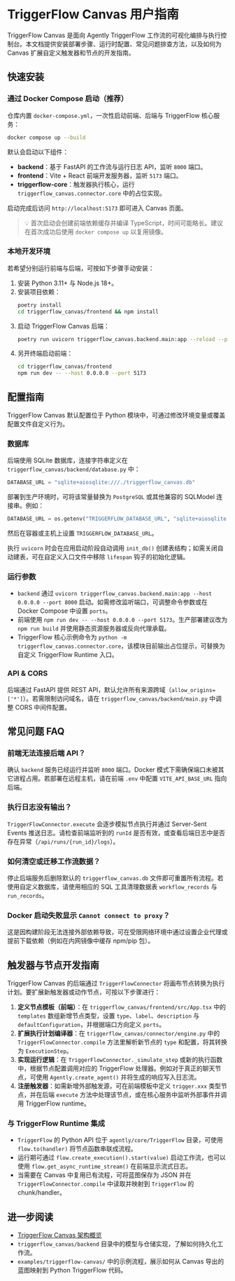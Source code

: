 # TriggerFlow Canvas 用户指南

TriggerFlow Canvas 是面向 Agently TriggerFlow 工作流的可视化编排与执行控制台。本文档提供安装部署步骤、运行时配置、常见问题排查方法，以及如何为 Canvas 扩展自定义触发器和节点的开发指南。

## 快速安装

### 通过 Docker Compose 启动（推荐）

仓库内置 `docker-compose.yml`，一次性启动前端、后端与 TriggerFlow 核心服务：

```bash
docker compose up --build
```

默认会启动以下组件：

- **backend**：基于 FastAPI 的工作流与运行日志 API，监听 `8000` 端口。
- **frontend**：Vite + React 前端开发服务器，监听 `5173` 端口。
- **triggerflow-core**：触发器执行核心，运行 `triggerflow_canvas.connector.core` 中的占位实现。

启动完成后访问 `http://localhost:5173` 即可进入 Canvas 页面。

> 💡 首次启动会创建前端依赖缓存并编译 TypeScript，时间可能略长。建议在首次成功后使用 `docker compose up` 以复用镜像。

### 本地开发环境

若希望分别运行前端与后端，可按如下步骤手动安装：

1. 安装 Python 3.11+ 与 Node.js 18+。
2. 安装项目依赖：
   ```bash
   poetry install
   cd triggerflow_canvas/frontend && npm install
   ```
3. 启动 TriggerFlow Canvas 后端：
   ```bash
   poetry run uvicorn triggerflow_canvas.backend.main:app --reload --port 8000
   ```
4. 另开终端启动前端：
   ```bash
   cd triggerflow_canvas/frontend
   npm run dev -- --host 0.0.0.0 --port 5173
   ```

## 配置指南

TriggerFlow Canvas 默认配置位于 Python 模块中，可通过修改环境变量或覆盖配置文件自定义行为。

### 数据库

后端使用 SQLite 数据库，连接字符串定义在 `triggerflow_canvas/backend/database.py` 中：

```python
DATABASE_URL = "sqlite+aiosqlite:///./triggerflow_canvas.db"
```

部署到生产环境时，可将该常量替换为 `PostgreSQL` 或其他兼容的 SQLModel 连接串。例如：

```python
DATABASE_URL = os.getenv("TRIGGERFLOW_DATABASE_URL", "sqlite+aiosqlite:///./triggerflow_canvas.db")
```

然后在容器或主机上设置 `TRIGGERFLOW_DATABASE_URL`。

执行 `uvicorn` 时会在应用启动阶段自动调用 `init_db()` 创建表结构；如需关闭自动建表，可在自定义入口文件中移除 `lifespan` 钩子的初始化逻辑。

### 运行参数

- `backend` 通过 `uvicorn triggerflow_canvas.backend.main:app --host 0.0.0.0 --port 8000` 启动。如需修改监听端口，可调整命令参数或在 Docker Compose 中设置 `ports`。
- 前端使用 `npm run dev -- --host 0.0.0.0 --port 5173`。生产部署建议改为 `npm run build` 并使用静态资源服务器或反向代理承载。
- TriggerFlow 核心示例命令为 `python -m triggerflow_canvas.connector.core`，该模块目前输出占位提示，可替换为自定义 TriggerFlow Runtime 入口。

### API & CORS

后端通过 FastAPI 提供 REST API，默认允许所有来源跨域（`allow_origins=['*']`）。若需限制访问域名，请在 `triggerflow_canvas/backend/main.py` 中调整 CORS 中间件配置。

## 常见问题 FAQ

### 前端无法连接后端 API？

确认 `backend` 服务已经运行并监听 `8000` 端口。Docker 模式下需确保端口未被其它进程占用。若部署在远程主机，请在前端 `.env` 中配置 `VITE_API_BASE_URL` 指向后端。

### 执行日志没有输出？

`TriggerFlowConnector.execute` 会逐步模拟节点执行并通过 Server-Sent Events 推送日志。请检查前端监听到的 `runId` 是否有效，或查看后端日志中是否存在异常（`/api/runs/{run_id}/logs`）。

### 如何清空或迁移工作流数据？

停止后端服务后删除默认的 `triggerflow_canvas.db` 文件即可重置所有流程。若使用自定义数据库，请使用相应的 SQL 工具清理数据表 `workflow_records` 与 `run_records`。

### Docker 启动失败显示 `Cannot connect to proxy`？

这是因构建阶段无法连接外部依赖导致，可在受限网络环境中通过设置企业代理或提前下载依赖（例如在内网镜像中缓存 npm/pip 包）。

## 触发器与节点开发指南

TriggerFlow Canvas 的后端通过 `TriggerFlowConnector` 将画布节点转换为执行计划。要扩展新触发器或动作节点，可按以下步骤进行：

1. **定义节点模板（前端）**：在 `triggerflow_canvas/frontend/src/App.tsx` 中的 `templates` 数组新增节点类型，设置 `type`、`label`、`description` 与 `defaultConfiguration`，并根据端口方向定义 `ports`。
2. **扩展执行计划编译器**：在 `triggerflow_canvas/connector/engine.py` 中的 `TriggerFlowConnector.compile` 方法里解析新节点的 `type` 和配置，将其转换为 `ExecutionStep`。
3. **实现运行逻辑**：在 `TriggerFlowConnector._simulate_step` 或新的执行函数中，根据节点配置调用对应的 TriggerFlow 处理器。例如对于真正的聊天节点，可使用 `Agently.create_agent()` 并将生成的响应写入日志流。
4. **注册触发器**：如需新增外部触发源，可在前端模板中定义 `trigger.xxx` 类型节点，并在后端 `execute` 方法中处理该节点，或在核心服务中监听外部事件并调用 TriggerFlow runtime。

### 与 TriggerFlow Runtime 集成

- `TriggerFlow` 的 Python API 位于 `agently/core/TriggerFlow` 目录，可使用 `flow.to(handler)` 将节点函数串联成流程。
- 运行期可通过 `flow.create_execution().start(value)` 启动工作流，也可以使用 `flow.get_async_runtime_stream()` 在前端显示流式日志。
- 当需要在 Canvas 中复用已有流程，可将蓝图保存为 JSON 并在 `TriggerFlowConnector.compile` 中读取并映射到 `TriggerFlow` 的 chunk/handler。

## 进一步阅读

- [TriggerFlow Canvas 架构概览](../architecture/triggerflow-canvas.md)
- `triggerflow_canvas/backend` 目录中的模型与仓储实现，了解如何持久化工作流。
- `examples/triggerflow-canvas/` 中的示例流程，展示如何从 Canvas 导出的蓝图映射到 Python TriggerFlow 代码。
